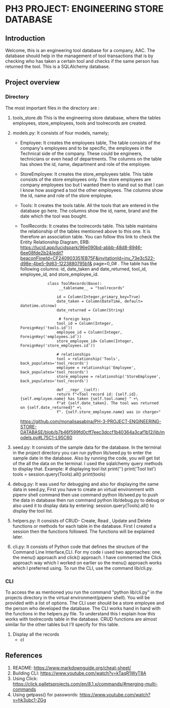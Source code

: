 # PH3 PROJECT: ENGINEERING STORE DATABASE
## Introduction
Welcome, this is an engineering tool database for a company, AAC. The database should help in the management of tool transactions that is by checking who has taken a certain tool and checks if the same person has returned the tool. This is a SQLAlchemy database.


## Project overview

### Directory
The most important files in the directory are :

  1. tools_store.db
     This is the engineering store database, where the tables employees, store_employees, tools and toolrecords are created.

  2. models.py:
     It consists of four models, namely;
      - Employee: It creates the employees table, The table consists of the company's employees and to be specific, the employees in the Technical side of the company. These could be engineers, technicians or even head of departments. The columns on the table has shows the id, name, department and role of the employee.

      - StoreEmployee: It creates the store_employees table. This table consists of the store employees only. The store employees are company employees too but I wanted them to stand out so that I can I know how assigned a tool the other employees. The columns show the id, name and role of the store employee.

      - Tools: It creates the tools table. All the tools that are entered in the database go here. The columns show the id, name, brand and the date which the tool was bought.

      - ToolRecords: It creates the toolrecords table. This table maintains the relationship of the tables mentioned above to this one. It is therefore an association table. You can follow this link to check the Entity Relationship Diagram, ERB:
      https://lucid.app/lucidspark/96e090bd-abbb-48d8-8946-6ee08fde2b24/edit?beaconFlowId=CF240903351EB75F&invitationId=inv_73e3c522-d98e-4be5-9d63-1223880795b1&  page=0_0# . The table has the following columns: id, date_taken and date_returned, tool_id, employee_id, and store_employee_id.
      
                        class ToolRecords(Base):
                             __tablename__ = "toolrecords"

                            id = Column(Integer,primary_key=True)
                            date_taken = Column(DateTime, default= datetime.utcnow)
                            date_returned = Column(String)
 
                             # foreign keys
                            tool_id = Column(Integer, ForeignKey('tools.id'))
                            employee_id = Column(Integer, ForeignKey('employees.id'))
                            store_employee_id= Column(Integer, ForeignKey('store_employees.id'))

                            # relationships
                            tool = relationship('Tools', back_populates='tool_records')
                            employee = relationship('Employee', back_populates='tool_records')
                            store_employee = relationship('StoreEmployee', back_populates='tool_records')

                            def __repr__(self):
                            return f"<Tool record id: {self.id}. {self.employee.name} has taken {self.tool.name} " +\
                            f"at {self.date_taken}. The tool was returned on {self.date_returned}" +\
                            f". {self.store_employee.name} was in charge>"

        https://github.com/monalisasabina/PH-3-PROJECT-ENGINEERING-STORE-DATABASE/blob/b7b46f599fd0cff7eec3dccf1b40364a3caf1b12/lib/models.py#L75C1-L95C60



  3. seed.py:
     It consists of the sample data for the database. In the terminal in the project directory you can run  python lib/seed.py to enter the sample date in the database. Also by running the code, you will get list of the all the data on the terminal. I used the sqlalchemy query methods to display that.  Example: 
                              # displaying tool list
                              print('')
                              print('Tool list')
                              tools = session.query(Tools).all()
                              print(tools)
  
  4. debug.py: It was used for debugging and also for displaying the same data in seed.py, First you have to create an virtual environment with pipenv shell command then use command python lib/seed.py to push the data in database then run command python lib/debug.py to debug or also used it to display data by entering: session.query(Tools).all() to display the tool list.

  5. helpers.py: It consists of CRUD- Create, Read , Update and Delete functions or methods for each table in the database. First I created a session then the functions followed. The functions will be explained later.

  6. cli.py: It consists of Python code that defines the structure of the Command Line Interface,CLI. For my code i used two approaches: one, the menu() approach and click() approach. I have commented the Click approach way which I worked on earlier so the menu() approach works which I preferred using. To run the CLI, use the command lib/cli.py.
 
### CLI
  To access the as mentioned you run the command "python lib/cli.py" in the projects directory in the virtual environment(pipenv shell). You will be provided with a list of options. The CLI user should be a store employee and the person who developed the database. The CLI works hand in hand with the functions in the helpers.py file. To understand this I explain how this works with toolrecords table in the database. CRUD functions are almost similar for the other tables but I'll specify for this table.

   1. Display all the records
      - cl
   



 



<!-- GUIDE
    
    What Goes into a README?
This README should serve as a template for your own- go through the important files in your project and describe what they do. Each file that you edit (you can ignore your Alembic files) should get at least a paragraph. Each function should get a small blurb.

You should descibe your actual CLI script first, and with a good level of detail. The rest should be ordered by importance to the user. (Probably functions next, then models.)

Screenshots and links to resources that you used throughout are also useful to users and collaborators, but a little more syntactically complicated. Only add these in if you're feeling comfortable with Markdown.
    



 -->

## References
1. README: https://www.markdownguide.org/cheat-sheet/
2. Building CLI: https://www.youtube.com/watch?v=kTaqR1WyT8A
3. Using Click: https://click.palletsprojects.com/en/8.1.x/commands/#merging-multi-commands
4. Using getpass() for passwords: https://www.youtube.com/watch?v=hk3ubc1-ZGg
